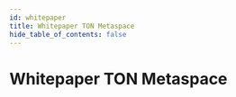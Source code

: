 ```yaml
---
id: whitepaper
title: Whitepaper TON Metaspace
hide_table_of_contents: false
---
```


# Whitepaper TON Metaspace
